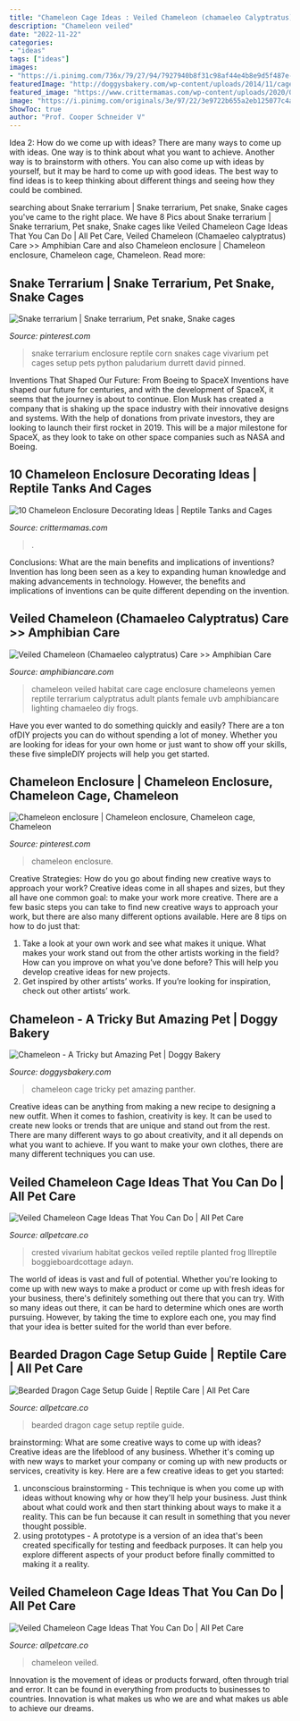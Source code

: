 ```yaml
---
title: "Chameleon Cage Ideas : Veiled Chameleon (chamaeleo Calyptratus) Care &gt;&gt; Amphibian Care"
description: "Chameleon veiled"
date: "2022-11-22"
categories:
- "ideas"
tags: ["ideas"]
images:
- "https://i.pinimg.com/736x/79/27/94/7927940b8f31c98af44e4b8e9d5f487e--snake-terrarium-terrarium-ideas.jpg"
featuredImage: "http://doggysbakery.com/wp-content/uploads/2014/11/cage-with-greenery.jpg"
featured_image: "https://www.crittermamas.com/wp-content/uploads/2020/07/chameleon-terrarium-plants-600x600.jpg"
image: "https://i.pinimg.com/originals/3e/97/22/3e9722b655a2eb125077c4a798ac0365.jpg"
ShowToc: true
author: "Prof. Cooper Schneider V"
---
```



Idea 2: How do we come up with ideas?
There are many ways to come up with ideas. One way is to think about what you want to achieve. Another way is to brainstorm with others. You can also come up with ideas by yourself, but it may be hard to come up with good ideas. The best way to find ideas is to keep thinking about different things and seeing how they could be combined.

	

		
searching about Snake terrarium | Snake terrarium, Pet snake, Snake cages you've came to the right place. We have 8 Pics about Snake terrarium | Snake terrarium, Pet snake, Snake cages like Veiled Chameleon Cage Ideas That You Can Do | All Pet Care, Veiled Chameleon (Chamaeleo calyptratus) Care &gt;&gt; Amphibian Care and also Chameleon enclosure | Chameleon enclosure, Chameleon cage, Chameleon. Read more:
		
    
## Snake Terrarium | Snake Terrarium, Pet Snake, Snake Cages

<img loading=lazy src="https://i.pinimg.com/736x/79/27/94/7927940b8f31c98af44e4b8e9d5f487e--snake-terrarium-terrarium-ideas.jpg" onerror="this.onerror=null;this.src='https://tse1.mm.bing.net/th?id=OIP.13aTseL7bhEqsj8oJe6EpAHaFh&amp;pid=15.1';" alt="Snake terrarium | Snake terrarium, Pet snake, Snake cages">

_Source: pinterest.com_

>snake terrarium enclosure reptile corn snakes cage vivarium pet cages setup pets python paludarium durrett david pinned. 

	

Inventions That Shaped Our Future: From Boeing to SpaceX
Inventions have shaped our future for centuries, and with the development of SpaceX, it seems that the journey is about to continue. Elon Musk has created a company that is shaking up the space industry with their innovative designs and systems. With the help of donations from private investors, they are looking to launch their first rocket in 2019. This will be a major milestone for SpaceX, as they look to take on other space companies such as NASA and Boeing.

    
## 10 Chameleon Enclosure Decorating Ideas | Reptile Tanks And Cages

<img loading=lazy src="https://www.crittermamas.com/wp-content/uploads/2020/07/chameleon-terrarium-plants-600x600.jpg" onerror="this.onerror=null;this.src='https://tse4.mm.bing.net/th?id=OIP.fLJAKyBL5wpDJqzdq8hRkgHaHa&amp;pid=15.1';" alt="10 Chameleon Enclosure Decorating Ideas | Reptile Tanks and Cages">

_Source: crittermamas.com_

>. 

	

Conclusions: What are the main benefits and implications of inventions?
Invention has long been seen as a key to expanding human knowledge and making advancements in technology. However, the benefits and implications of inventions can be quite different depending on the invention.

    
## Veiled Chameleon (Chamaeleo Calyptratus) Care &gt;&gt; Amphibian Care

<img loading=lazy src="http://amphibiancare.com/wp-content/uploads/2015/12/chameleoncage01.jpg" onerror="this.onerror=null;this.src='https://tse3.mm.bing.net/th?id=OIP.WiJ-b09GNPg87dERyj6BNQAAAA&amp;pid=15.1';" alt="Veiled Chameleon (Chamaeleo calyptratus) Care &gt;&gt; Amphibian Care">

_Source: amphibiancare.com_

>chameleon veiled habitat care cage enclosure chameleons yemen reptile terrarium calyptratus adult plants female uvb amphibiancare lighting chamaeleo diy frogs. 

	

Have you ever wanted to do something quickly and easily? There are a ton ofDIY projects you can do without spending a lot of money. Whether you are looking for ideas for your own home or just want to show off your skills, these five simpleDIY projects will help you get started.

    
## Chameleon Enclosure | Chameleon Enclosure, Chameleon Cage, Chameleon

<img loading=lazy src="https://i.pinimg.com/originals/3e/97/22/3e9722b655a2eb125077c4a798ac0365.jpg" onerror="this.onerror=null;this.src='https://tse4.mm.bing.net/th?id=OIP.yDGuTcPBjOmX_AiX9zhcKQHaJ4&amp;pid=15.1';" alt="Chameleon enclosure | Chameleon enclosure, Chameleon cage, Chameleon">

_Source: pinterest.com_

>chameleon enclosure. 

	

Creative Strategies: How do you go about finding new creative ways to approach your work?
Creative ideas come in all shapes and sizes, but they all have one common goal: to make your work more creative. There are a few basic steps you can take to find new creative ways to approach your work, but there are also many different options available. Here are 8 tips on how to do just that: 
1. Take a look at your own work and see what makes it unique. What makes your work stand out from the other artists working in the field? How can you improve on what you’ve done before? This will help you develop creative ideas for new projects. 
2. Get inspired by other artists’ works. If you’re looking for inspiration, check out other artists’ work.

    
## Chameleon - A Tricky But Amazing Pet | Doggy Bakery

<img loading=lazy src="http://doggysbakery.com/wp-content/uploads/2014/11/cage-with-greenery.jpg" onerror="this.onerror=null;this.src='https://tse3.mm.bing.net/th?id=OIP.rQbcOVMXKiBKXVsLG2uDBwHaH_&amp;pid=15.1';" alt="Chameleon - A Tricky but Amazing Pet | Doggy Bakery">

_Source: doggysbakery.com_

>chameleon cage tricky pet amazing panther. 

	

Creative ideas can be anything from making a new recipe to designing a new outfit. When it comes to fashion, creativity is key. It can be used to create new looks or trends that are unique and stand out from the rest. There are many different ways to go about creativity, and it all depends on what you want to achieve. If you want to make your own clothes, there are many different techniques you can use.

    
## Veiled Chameleon Cage Ideas That You Can Do | All Pet Care

<img loading=lazy src="https://allpetcare.co/wp-content/uploads/2020/01/Veiled-Chameleon-Cage-Ideas-45.jpg" onerror="this.onerror=null;this.src='https://tse3.mm.bing.net/th?id=OIP.9C766dK9MnpLkaCCJVEBzgHaJ4&amp;pid=15.1';" alt="Veiled Chameleon Cage Ideas That You Can Do | All Pet Care">

_Source: allpetcare.co_

>crested vivarium habitat geckos veiled reptile planted frog lllreptile boggieboardcottage adayn. 

	

The world of ideas is vast and full of potential. Whether you're looking to come up with new ways to make a product or come up with fresh ideas for your business, there's definitely something out there that you can try. With so many ideas out there, it can be hard to determine which ones are worth pursuing. However, by taking the time to explore each one, you may find that your idea is better suited for the world than ever before.

    
## Bearded Dragon Cage Setup Guide | Reptile Care | All Pet Care

<img loading=lazy src="https://allpetcare.co/wp-content/uploads/2020/01/Bearded-Dragon-Cage-Setup-23.jpg" onerror="this.onerror=null;this.src='https://tse3.mm.bing.net/th?id=OIP.7dSngpgoQPuXIKF_y_V2hwAAAA&amp;pid=15.1';" alt="Bearded Dragon Cage Setup Guide | Reptile Care | All Pet Care">

_Source: allpetcare.co_

>bearded dragon cage setup reptile guide. 

	

brainstorming: What are some creative ways to come up with ideas?
Creative ideas are the lifeblood of any business. Whether it's coming up with new ways to market your company or coming up with new products or services, creativity is key. Here are a few creative ideas to get you started: 
1. unconscious brainstorming - This technique is when you come up with ideas without knowing why or how they'll help your business. Just think about what could work and then start thinking about ways to make it a reality. This can be fun because it can result in something that you never thought possible. 
2. using prototypes - A prototype is a version of an idea that's been created specifically for testing and feedback purposes. It can help you explore different aspects of your product before finally committed to making it a reality.

    
## Veiled Chameleon Cage Ideas That You Can Do | All Pet Care

<img loading=lazy src="https://allpetcare.co/wp-content/uploads/2020/01/Veiled-Chameleon-Cage-Ideas-5.jpg" onerror="this.onerror=null;this.src='https://tse1.mm.bing.net/th?id=OIP.XzydO8aT6930OoqFLx960wHaFW&amp;pid=15.1';" alt="Veiled Chameleon Cage Ideas That You Can Do | All Pet Care">

_Source: allpetcare.co_

>chameleon veiled. 

	

Innovation is the movement of ideas or products forward, often through trial and error. It can be found in everything from products to businesses to countries. Innovation is what makes us who we are and what makes us able to achieve our dreams.

